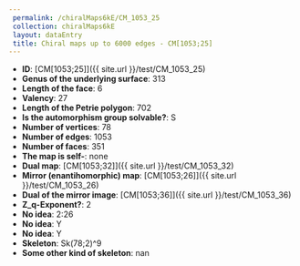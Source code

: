 ```yaml
--- 
 permalink: /chiralMaps6kE/CM_1053_25 
 collection: chiralMaps6kE
 layout: dataEntry
 title: Chiral maps up to 6000 edges - CM[1053;25]
---
```


- **ID**: [CM[1053;25]]({{ site.url }}/test/CM_1053_25)
- **Genus of the underlying surface**: 313
- **Length of the face**: 6
- **Valency**: 27
- **Length of the Petrie polygon**: 702
- **Is the automorphism group solvable?**: S
- **Number of vertices**: 78
- **Number of edges**: 1053
- **Number of faces**: 351
- **The map is self-**: none
- **Dual map**: [CM[1053;32]]({{ site.url }}/test/CM_1053_32)
- **Mirror (enantihomorphic) map**: [CM[1053;26]]({{ site.url }}/test/CM_1053_26)
- **Dual of the mirror image**: [CM[1053;36]]({{ site.url }}/test/CM_1053_36)
- **Z_q-Exponent?**: 2
- **No idea**:  2:26
- **No idea**: Y
- **No idea**: Y
- **Skeleton**: Sk(78;2)^9
- **Some other kind of skeleton**: nan
